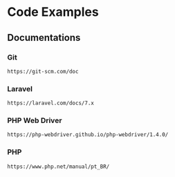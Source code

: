 # Code Examples

## Documentations

### Git

    https://git-scm.com/doc

### Laravel

    https://laravel.com/docs/7.x

### PHP Web Driver

    https://php-webdriver.github.io/php-webdriver/1.4.0/

### PHP

    https://www.php.net/manual/pt_BR/
